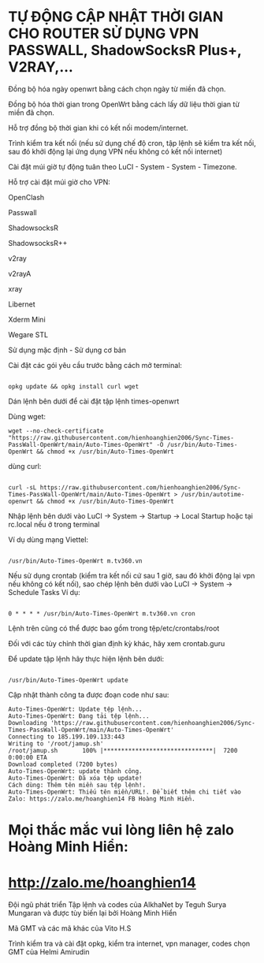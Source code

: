 # TỰ ĐỘNG CẬP NHẬT THỜI GIAN CHO ROUTER SỬ DỤNG VPN PASSWALL, ShadowSocksR Plus+, V2RAY,...
Đồng bộ hóa ngày openwrt bằng cách chọn ngày từ miền đã chọn.

Đồng bộ hóa thời gian trong OpenWrt bằng cách lấy dữ liệu thời gian từ miền đã chọn.

Hỗ trợ đồng bộ thời gian khi có kết nối modem/internet.

Trình kiểm tra kết nối (nếu sử dụng chế độ cron, tập lệnh sẽ kiểm tra kết nối, sau đó khởi động lại ứng dụng VPN nếu không có kết nối internet)

Cài đặt múi giờ tự động tuân theo LuCI - System - System - Timezone.

Hỗ trợ cài đặt múi giờ cho VPN:

OpenClash

Passwall

ShadowsocksR

ShadowsocksR++

v2ray

v2rayA

xray

Libernet

Xderm Mini

Wegare STL

Sử dụng mặc định - Sử dụng cơ bản

Cài đặt các gói yêu cầu trước bằng cách mở terminal:
```

opkg update && opkg install curl wget
```

Dán lệnh bên dưới để cài đặt tập lệnh times-openwrt

Dùng wget:
```
wget --no-check-certificate "https://raw.githubusercontent.com/hienhoanghien2006/Sync-Times-PassWall-OpenWrt/main/Auto-Times-OpenWrt" -O /usr/bin/Auto-Times-OpenWrt && chmod +x /usr/bin/Auto-Times-OpenWrt
```

dùng curl:
```

curl -sL https://raw.githubusercontent.com/hienhoanghien2006/Sync-Times-PassWall-OpenWrt/main/Auto-Times-OpenWrt > /usr/bin/autotime-openwrt && chmod +x /usr/bin/Auto-Times-OpenWrt
```

Nhập lệnh bên dưới vào LuCI -> System -> Startup -> Local Startup hoặc tại rc.local nếu ở trong terminal

Ví dụ dùng mạng Viettel:
```

/usr/bin/Auto-Times-OpenWrt m.tv360.vn
```

Nếu sử dụng crontab (kiểm tra kết nối cứ sau 1 giờ, sau đó khởi động lại vpn nếu không có kết nối), sao chép lệnh bên dưới vào LuCI -> System -> Schedule Tasks Ví dụ:
```

0 * * * * /usr/bin/Auto-Times-OpenWrt m.tv360.vn cron
```

Lệnh trên cũng có thể được bao gồm trong tệp/etc/crontabs/root

Đối với các tùy chỉnh thời gian định kỳ khác, hãy xem crontab.guru

Để update tập lệnh hãy thực hiện lệnh bên dưới:
```

/usr/bin/Auto-Times-OpenWrt update
```
Cập nhật thành công ta được đoạn code như sau:

```
Auto-Times-OpenWrt: Update tệp lệnh...
Auto-Times-OpenWrt: Đang tải tệp lệnh...
Downloading 'https://raw.githubusercontent.com/hienhoanghien2006/Sync-Times-PassWall-OpenWrt/main/Auto-Times-OpenWrt'
Connecting to 185.199.109.133:443
Writing to '/root/jamup.sh'
/root/jamup.sh       100% |*******************************|  7200   0:00:00 ETA
Download completed (7200 bytes)
Auto-Times-OpenWrt: update thành công.
Auto-Times-OpenWrt: Đã xóa tệp update!
Cách dùng: Thêm tên miền sau tệp lệnh!.
Auto-Times-OpenWrt: Thiếu tên miền/URL!. Để biết thêm chi tiết vào Zalo: https://zalo.me/hoanghien14 FB Hoàng Minh Hiển.
```
# Mọi thắc mắc vui lòng liên hệ zalo Hoàng Minh Hiển: 
#       http://zalo.me/hoanghien14

Đội ngũ phát triển
Tập lệnh và codes của AlkhaNet by Teguh Surya Mungaran và được tùy biến lại bởi Hoàng Minh Hiển

Mã GMT và các mã khác của Vito H.S

Trình kiểm tra và cài đặt opkg, kiểm tra internet, vpn manager, codes chọn GMT của Helmi Amirudin
    

